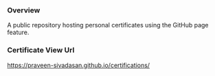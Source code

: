 ### Overview
A public repository hosting personal certificates using the GitHub page feature.

### Certificate View Url
https://praveen-sivadasan.github.io/certifications/ 
